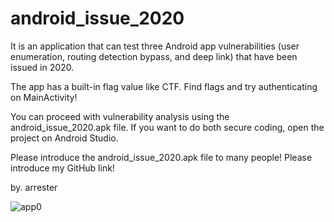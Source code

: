 # android_issue_2020
It is an application that can test three Android app vulnerabilities (user enumeration, routing detection bypass, and deep link) that have been issued in 2020.

The app has a built-in flag value like CTF. Find flags and try authenticating on MainActivity!

You can proceed with vulnerability analysis using the android_issue_2020.apk file. If you want to do both secure coding, open the project on Android Studio.

Please introduce the android_issue_2020.apk file to many people! Please introduce my GitHub link!

by. arrester

![app0](https://user-images.githubusercontent.com/41779684/121212988-d0598f00-c8b8-11eb-855d-9cb7d7f879b9.PNG)
